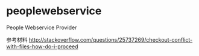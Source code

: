 # peoplewebservice
People Webservice Provider

参考材料
http://stackoverflow.com/questions/25737269/checkout-conflict-with-files-how-do-i-proceed
